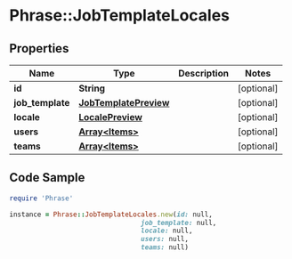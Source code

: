 # Phrase::JobTemplateLocales

## Properties

Name | Type | Description | Notes
------------ | ------------- | ------------- | -------------
**id** | **String** |  | [optional] 
**job_template** | [**JobTemplatePreview**](JobTemplatePreview.md) |  | [optional] 
**locale** | [**LocalePreview**](LocalePreview.md) |  | [optional] 
**users** | [**Array&lt;Items&gt;**](Items.md) |  | [optional] 
**teams** | [**Array&lt;Items&gt;**](Items.md) |  | [optional] 

## Code Sample

```ruby
require 'Phrase'

instance = Phrase::JobTemplateLocales.new(id: null,
                                 job_template: null,
                                 locale: null,
                                 users: null,
                                 teams: null)
```



